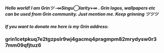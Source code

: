 ##### Hello world! I am Grinツ -∞Singu◯larity+∞ . Grin logos, wallpapers etc can be used from Grin community. Just mention me. Keep grinning ツツツ 
##### If you want to donate me here is my Grin address: 
### grin1cetpkuq7e2tgzpslr9wj4gacmq4pragmpm82mrydysw0r37mm09qfjtuz6
